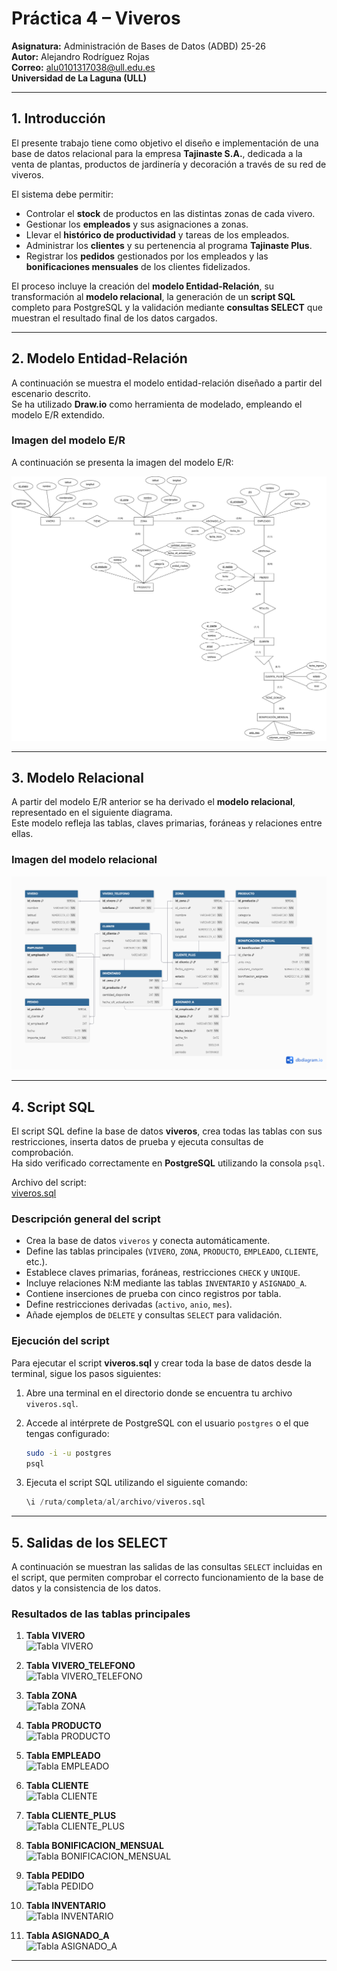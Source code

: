 # Práctica 4 – Viveros  
**Asignatura:** Administración de Bases de Datos (ADBD) 25-26  
**Autor:** Alejandro Rodríguez Rojas  
**Correo:** alu0101317038@ull.edu.es  
**Universidad de La Laguna (ULL)**  

---

## 1. Introducción

El presente trabajo tiene como objetivo el diseño e implementación de una base de datos relacional para la empresa **Tajinaste S.A.**, dedicada a la venta de plantas, productos de jardinería y decoración a través de su red de viveros.  

El sistema debe permitir:
- Controlar el **stock** de productos en las distintas zonas de cada vivero.  
- Gestionar los **empleados** y sus asignaciones a zonas.  
- Llevar el **histórico de productividad** y tareas de los empleados.  
- Administrar los **clientes** y su pertenencia al programa **Tajinaste Plus**.  
- Registrar los **pedidos** gestionados por los empleados y las **bonificaciones mensuales** de los clientes fidelizados.  

El proceso incluye la creación del **modelo Entidad-Relación**, su transformación al **modelo relacional**, la generación de un **script SQL** completo para PostgreSQL y la validación mediante **consultas SELECT** que muestran el resultado final de los datos cargados.

---

## 2. Modelo Entidad-Relación

A continuación se muestra el modelo entidad-relación diseñado a partir del escenario descrito.  
Se ha utilizado **Draw.io** como herramienta de modelado, empleando el modelo E/R extendido.

### Imagen del modelo E/R

A continuación se presenta la imagen del modelo E/R:

![Modelo E/R](diagramas/ADBD-PRACTICA4-VIVEROS-ER.png)

---

## 3. Modelo Relacional

A partir del modelo E/R anterior se ha derivado el **modelo relacional**, representado en el siguiente diagrama.  
Este modelo refleja las tablas, claves primarias, foráneas y relaciones entre ellas.

### Imagen del modelo relacional

![Modelo Relacional](diagramas/ADBD-PRACTICA4-VIVEROS-RELACIONAL.png)

---

## 4. Script SQL

El script SQL define la base de datos **viveros**, crea todas las tablas con sus restricciones, inserta datos de prueba y ejecuta consultas de comprobación.  
Ha sido verificado correctamente en **PostgreSQL** utilizando la consola `psql`.

Archivo del script:  
[viveros.sql](viveros.sql)

### Descripción general del script
- Crea la base de datos `viveros` y conecta automáticamente.  
- Define las tablas principales (`VIVERO`, `ZONA`, `PRODUCTO`, `EMPLEADO`, `CLIENTE`, etc.).  
- Establece claves primarias, foráneas, restricciones `CHECK` y `UNIQUE`.  
- Incluye relaciones N:M mediante las tablas `INVENTARIO` y `ASIGNADO_A`.  
- Contiene inserciones de prueba con cinco registros por tabla.  
- Define restricciones derivadas (`activo`, `anio`, `mes`).  
- Añade ejemplos de `DELETE` y consultas `SELECT` para validación.  

### Ejecución del script

Para ejecutar el script **viveros.sql** y crear toda la base de datos desde la terminal, sigue los pasos siguientes:

1. Abre una terminal en el directorio donde se encuentra tu archivo `viveros.sql`.  

2. Accede al intérprete de PostgreSQL con el usuario `postgres` o el que tengas configurado:
   ```bash
   sudo -i -u postgres
   psql
    ```
3. Ejecuta el script SQL utilizando el siguiente comando:
    ```sql
    \i /ruta/completa/al/archivo/viveros.sql
    ```

---

## 5. Salidas de los SELECT

A continuación se muestran las salidas de las consultas `SELECT` incluidas en el script, que permiten comprobar el correcto funcionamiento de la base de datos y la consistencia de los datos.

### Resultados de las tablas principales

1. **Tabla VIVERO**  
   ![Tabla VIVERO](tablas/VIVERO.png) 

2. **Tabla VIVERO_TELEFONO**  
   ![Tabla VIVERO_TELEFONO](tablas/VIVERO_TELEFONO.png)

3. **Tabla ZONA**  
    ![Tabla ZONA](tablas/ZONA.png)

4. **Tabla PRODUCTO**  
   ![Tabla PRODUCTO](tablas/PRODUCTO.png)

5. **Tabla EMPLEADO**  
   ![Tabla EMPLEADO](tablas/EMPLEADO.png)

6. **Tabla CLIENTE**  
   ![Tabla CLIENTE](tablas/CLIENTE.png)

7. **Tabla CLIENTE_PLUS**  
    ![Tabla CLIENTE_PLUS](tablas/CLIENTE_PLUS.png)

8. **Tabla BONIFICACION_MENSUAL**  
   ![Tabla BONIFICACION_MENSUAL](tablas/BONIFICACION_MENSUAL.png)  

9. **Tabla PEDIDO**  
    ![Tabla PEDIDO](tablas/PEDIDO.png)

10. **Tabla INVENTARIO**  
    ![Tabla INVENTARIO](tablas/INVENTARIO.png) 

11. **Tabla ASIGNADO_A**  
    ![Tabla ASIGNADO_A](tablas/ASIGNADO_A.png)  

---

